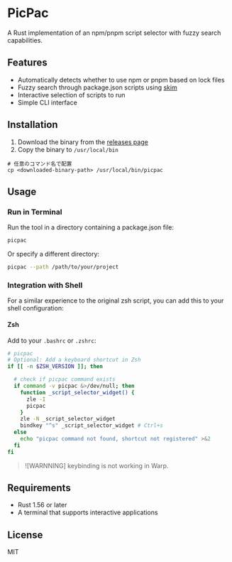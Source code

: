 # PicPac

A Rust implementation of an npm/pnpm script selector with fuzzy search capabilities.

## Features

- Automatically detects whether to use npm or pnpm based on lock files
- Fuzzy search through package.json scripts using [skim](https://github.com/lotabout/skim)
- Interactive selection of scripts to run
- Simple CLI interface

## Installation
1. Download the binary from the [releases page](https://github.com/picpac/picpac/releases)
2. Copy the binary to `/usr/local/bin`

```
# 任意のコマンド名で配置
cp <downloaded-binary-path> /usr/local/bin/picpac
```


## Usage
### Run in Terminal

Run the tool in a directory containing a package.json file:

```bash
picpac
```

Or specify a different directory:

```bash
picpac --path /path/to/your/project
```
### Integration with Shell

For a similar experience to the original zsh script, you can add this to your shell configuration:

#### Zsh

Add to your `.bashrc` or `.zshrc`:

```bash
# picpac
# Optional: Add a keyboard shortcut in Zsh
if [[ -n $ZSH_VERSION ]]; then

  # check if picpac command exists
  if command -v picpac &>/dev/null; then
    function _script_selector_widget() {
      zle -I
      picpac
    }
    zle -N _script_selector_widget
    bindkey "^s" _script_selector_widget # Ctrl+s
  else
    echo "picpac command not found, shortcut not registered" >&2
  fi
fi
```

> ![WARNNING]
> keybinding is not working in Warp.


## Requirements

- Rust 1.56 or later
- A terminal that supports interactive applications

## License

MIT 